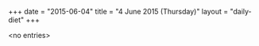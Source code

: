 +++
date = "2015-06-04"
title = "4 June 2015 (Thursday)"
layout = "daily-diet"
+++

<p>&lt;no entries&gt;</p>